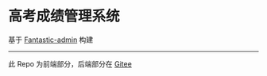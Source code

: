 # 高考成绩管理系统
基于 [Fantastic-admin](https://github.com/fantastic-admin/basic) 构建

------

此 Repo 为前端部分，后端部分在 [Gitee](https://gitee.com/socn/gaokao-backend)
